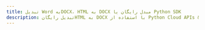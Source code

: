 ---title: تبدیل Word بهDOCX، HTML به DOCX مبدل رایگان یا Python SDKdescription: تبدیل رایگانHTML به DOCX با استفاده از Python Cloud APIs & SDK. همچنین اسناد Microsoft Word و OpenOffice را در Cloud ایجاد، ویرایش و رندر کنید.---